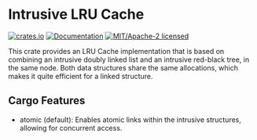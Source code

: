 Intrusive LRU Cache
===================

[![crates.io](https://img.shields.io/crates/v/intrusive-lru-cache.svg)](https://crates.io/crates/intrusive-lru-cache)
[![Documentation](https://docs.rs/intrusive-lru-cache/badge.svg)](https://docs.rs/intrusive-lru-cache)
[![MIT/Apache-2 licensed](https://img.shields.io/crates/l/intrusive-lru-cache.svg)](./LICENSE-Apache)

This crate provides an LRU Cache implementation that is based on combining an intrusive doubly linked list and an intrusive red-black tree,
in the same node. Both data structures share the same allocations, which makes it quite efficient for a linked structure.

## Cargo Features
- atomic (default): Enables atomic links within the intrusive structures, allowing for concurrent access.